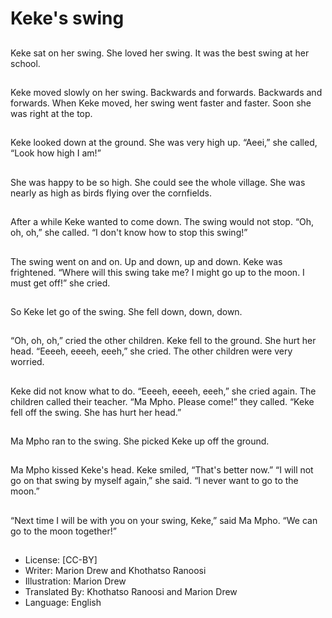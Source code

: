 # Keke's swing

##
Keke sat on her swing.
She loved her swing.
It was the best swing at her
school.

##
Keke moved slowly on her
swing.
Backwards and forwards.
Backwards and forwards.
When Keke moved, her swing
went faster and faster.
Soon she was right at the top.

##
Keke looked down at the
ground.
She was very high up.
“Aeei,” she called, “Look how
high I am!”

##
She was happy to be so high.
She could see the whole village.
She was nearly as high as birds
flying over the cornfields.

##
After a while Keke wanted to
come down.
The swing would not stop.
“Oh, oh, oh,” she called.
“I don't know how to stop this
swing!”

##
The swing went on and on.
Up and down, up and down.
Keke was frightened.
“Where will this swing take me?
I might go up to the moon.
I must get off!” she cried.

##
So Keke let go of the swing.
She fell down, down, down.

##
“Oh, oh, oh,” cried the other
children.
Keke fell to the ground.
She hurt her head.
“Eeeeh, eeeeh, eeeh,” she
cried.
The other children were very
worried.

##
Keke did not know what to do.
“Eeeeh, eeeeh, eeeh,” she cried
again.
The children called their
teacher.
“Ma Mpho. Please come!” they
called.
“Keke fell off the swing. She has
hurt her head.”

##
Ma Mpho ran to the swing.
She picked Keke up off the
ground.

##
Ma Mpho kissed Keke's head.
Keke smiled, “That's better
now.”
“I will not go on that swing by
myself again,” she said.
“I never want to go to the
moon.”

##
“Next time I will be with you on
your swing, Keke,” said Ma
Mpho.
“We can go to the moon
together!”

##
* License: [CC-BY]
* Writer: Marion Drew and Khothatso Ranoosi
* Illustration: Marion Drew
* Translated By: Khothatso Ranoosi and Marion Drew
* Language: English
